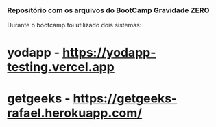 ### Repositório com os arquivos do BootCamp Gravidade ZERO ## 

Durante o bootcamp foi utilizado dois sistemas:

# yodapp - https://yodapp-testing.vercel.app
# getgeeks - https://getgeeks-rafael.herokuapp.com/


